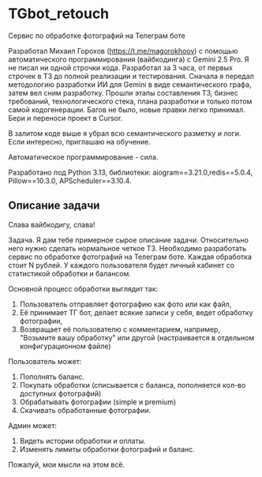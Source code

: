 # TGbot_retouch
Cервис по обработке фотографий на Телеграм боте

Разработал Михаил Горохов (https://t.me/magorokhoov) с помощью автоматического программирования (вайбкодинга) с Gemini 2.5 Pro. Я не писал ни одной строчки кода. Разработал за 3 часа, от первых строчек в ТЗ до полной реализации и тестирования. Сначала я передал методологию разработки ИИ для Gemini в виде семантического графа, затем вел сним разработку. Прошли этапы составления ТЗ, бизнес требований, технологического стека, плана разработки и только потом самой кодогенерации. Багов не было, новые правки легко принимал. Бери и переноси проект в Cursor.

В залитом коде выше я убрал всю семантического разметку и логи. Если интересно, приглашаю на обучение.

Автоматическое программирование - сила.

Разработано под Python 3.13, библиотеки: aiogram==3.21.0,redis==5.0.4, Pillow==10.3.0, APScheduler==3.10.4.


## Описание задачи

Слава вайбкодигу, слава!

Задача.
Я дам тебе примерное сырое описание задачи. Относительно него нужно сделать нормальное четкое ТЗ. 
Необходимо разработать сервис по обработке фотографий на Телеграм боте. Каждая обработка стоит N рублей. У каждого пользователя будет личный кабинет со статистикой обработки и балансом.

Основной процесс обработки выглядит так:
1. Пользователь отправляет фотографию как фото или как файл,
2. Её принимает ТГ бот, делает всякие записи у себя, ведет обработку фотографии,
3. Возвращает её пользователю с комментарием, например, "Возьмите вашу обработку" или другой (настраивается в отдельном конфигурационном файле)

Пользователь может:
1. Пополнять баланс.
2. Покупать обработки (списывается с баланса, пополняется кол-во доступных фотографий)
3. Обрабатывать фотографии (simple и premium)
4. Скачивать обработанные фотографии.

Админ может:
1. Видеть истории обработки и оплаты.
2. Изменять лимиты обработки фотографий и баланс.

Пожалуй, мои мысли на этом всё.

